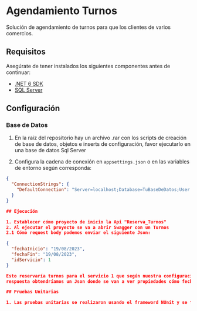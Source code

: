 # Agendamiento Turnos
Solución de agendamiento de turnos para que los clientes de varios comercios.

## Requisitos

Asegúrate de tener instalados los siguientes componentes antes de continuar:

- [.NET 6 SDK](https://dotnet.microsoft.com/download/dotnet/6.0)
- [SQL Server](https://www.microsoft.com/en-us/sql-server/sql-server-downloads)


## Configuración

### Base de Datos

1. En la raiz del repositorio hay un archivo .rar con los scripts de creación de base de datos, objetos e inserts de configuración, favor ejecutarlo en una base de datos Sql Server

2. Configura la cadena de conexión en `appsettings.json` o en las variables de entorno según corresponda:

```json
{
  "ConnectionStrings": {
    "DefaultConnection": "Server=localhost;Database=TuBaseDeDatos;User Id=TuUsuario;Password=TuContraseña;"
  }
}

## Ejecución

1. Establecer cómo proyecto de inicio la Api "Reserva_Turnos"
2. Al ejecutar el proyecto se va a abrir Swagger con un Turnos
2.1 Cómo request body podemos enviar el siguiente Json:

{
  "fechaInicio": "19/08/2023",
  "fechaFin": "19/08/2023",
  "idServicio": 1
}

Esto reservaría turnos para el servicio 1 que según nuestra configuración de Base de datos es el servicio de "Corte" del comercio de "Barberia", y cómo
respuesta obtendríamos un Json donde se van a ver propiedades cómo fechaTurno, horaInicio, horaFin, nombreServicio y nombreComercio

## Pruebas Unitarias

1. Las pruebas unitarias se realizaron usando el frameword NUnit y se testeo el controlador, la capa de negocio y las validaciones del objeto que se recibe en el request.


